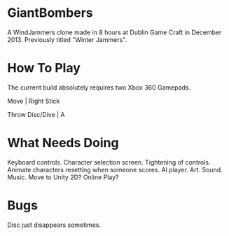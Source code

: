 GiantBombers
============

A WindJammers clone made in 8 hours at Dublin Game Craft in December 2013. Previously titled "Winter Jammers".


How To Play
============

The current build absolutely requires two Xbox 360 Gamepads.

Move            | Right Stick

Throw Disc/Dive | A


What Needs Doing
============

Keyboard controls.
Character selection screen.
Tightening of controls.
Animate characters resetting when someone scores.
AI player.
Art.
Sound.
Music.
Move to Unity 2D?
Online Play?


Bugs
============

Disc just disappears sometimes.

